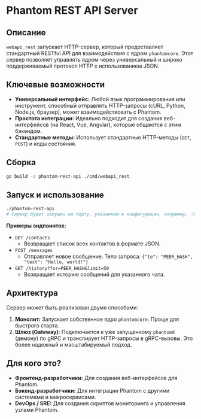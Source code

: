 # Phantom REST API Server

## Описание

`webapi_rest` запускает HTTP-сервер, который предоставляет стандартный RESTful API для взаимодействия с ядром `phantomcore`. Этот сервер позволяет управлять ядром через универсальный и широко поддерживаемый протокол HTTP с использованием JSON.

## Ключевые возможности

-   **Универсальный интерфейс:** Любой язык программирования или инструмент, способный отправлять HTTP-запросы (cURL, Python, Node.js, браузер), может взаимодействовать с Phantom.
-   **Простота интеграции:** Идеально подходит для создания веб-интерфейсов (на React, Vue, Angular), которые общаются с этим бэкендом.
-   **Стандартные методы:** Использует стандартные HTTP-методы (`GET`, `POST`) и коды состояния.

## Сборка

```bash
go build -o phantom-rest-api ./cmd/webapi_rest
```

## Запуск и использование

```bash
./phantom-rest-api
# Сервер будет запущен на порту, указанном в конфигурации, например, :8080
```

**Примеры эндпоинтов:**

-   `GET /contacts`
    -   Возвращает список всех контактов в формате JSON.
-   `POST /messages`
    -   Отправляет новое сообщение. Тело запроса: `{"to": "PEER_HASH", "text": "Hello, world!"}`
-   `GET /history?for=PEER_HASH&limit=50`
    -   Возвращает историю сообщений для указанного чата.

## Архитектура

Сервер может быть реализован двумя способами:
1.  **Монолит:** Запускает собственное ядро `phantomcore`. Проще для быстрого старта.
2.  **Шлюз (Gateway):** Подключается к уже запущенному `phantomd` (демону) по gRPC и транслирует HTTP-запросы в gRPC-вызовы. Это более надежный и масштабируемый подход.

## Для кого это?

-   **Фронтенд-разработчики:** Для создания веб-интерфейсов для Phantom.
-   **Бэкенд-разработчики:** Для интеграции Phantom с другими системами и микросервисами.
-   **DevOps / SRE:** Для создания скриптов мониторинга и управления узлами Phantom.